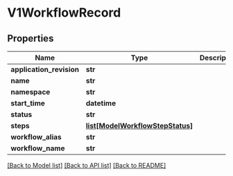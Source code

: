 # V1WorkflowRecord

## Properties
Name | Type | Description | Notes
------------ | ------------- | ------------- | -------------
**application_revision** | **str** |  | 
**name** | **str** |  | 
**namespace** | **str** |  | 
**start_time** | **datetime** |  | [optional] 
**status** | **str** |  | 
**steps** | [**list[ModelWorkflowStepStatus]**](ModelWorkflowStepStatus.md) |  | [optional] 
**workflow_alias** | **str** |  | 
**workflow_name** | **str** |  | 

[[Back to Model list]](../README.md#documentation-for-models) [[Back to API list]](../README.md#documentation-for-api-endpoints) [[Back to README]](../README.md)

